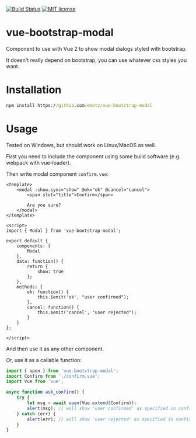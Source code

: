 [![Build Status](https://travis-ci.org/emotz/vue-bootstrap-modal.svg?branch=master)](https://travis-ci.org/emotz/vue-bootstrap-modal.svg?branch=master)
[![MIT license](http://img.shields.io/badge/license-MIT-brightgreen.svg)](http://opensource.org/licenses/MIT)

# vue-bootstrap-modal

Component to use with Vue 2 to show modal dialogs styled with bootstrap.

It doesn't really depend on bootstrap, you can use whatever css styles you want.

# Installation

```bat
npm install https://github.com/emotz/vue-bootstrap-modal
```

# Usage

Tested on Windows, but should work on Linux/MacOS as well.

First you need to include the component using some build software (e.g. webpack with vue-loader).

Then write modal component `confirm.vue`:

```vue
<template>
    <modal :show.sync="show" @ok="ok" @cancel="cancel">
        <span slot="title">Confirm</span>

        Are you sure?
    </modal>
</template>

<script>
import { Modal } from 'vue-bootstrap-modal';

export default {
    components: {
        Modal
    },
    data: function() {
        return {
            show: true
        };
    },
    methods: {
        ok: function() {
            this.$emit('ok', "user confirmed");
        },
        cancel: function() {
            this.$emit('cancel', "user rejected");
        }
    }
};

</script>
```

And then use it as any other component.

Or, use it as a callable function:

```js
import { open } from 'vue-bootstrap-modal';
import Confirm from './confirm.vue';
import Vue from 'vue';

async function ask_confirm() {
    try {
        let msg = await open(Vue.extend(Confirm));
        alert(msg); // will show 'user confirmed' as specified in confirm.vue
    } catch (err) {
        alert(err); // will show 'user rejected' as specified in confirm.vue
    }
}
```
